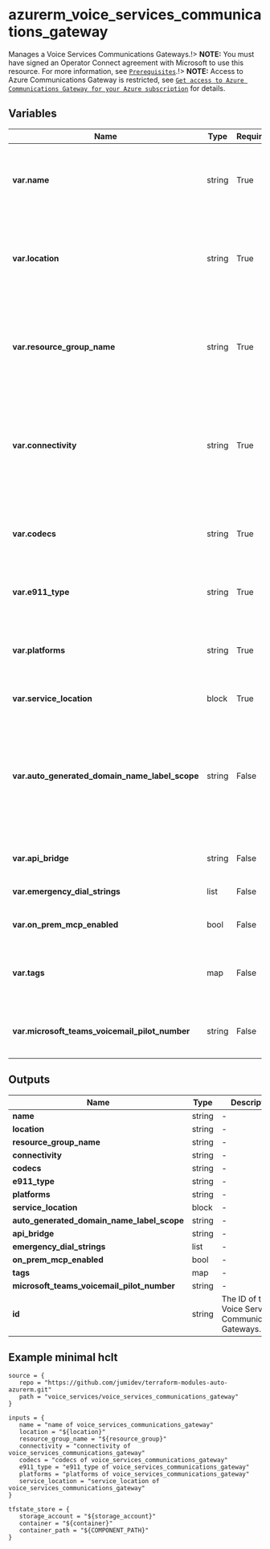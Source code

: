 # azurerm_voice_services_communications_gateway

Manages a Voice Services Communications Gateways.!> **NOTE:** You must have signed an Operator Connect agreement with Microsoft to use this resource. For more information, see [`Prerequisites`](https://learn.microsoft.com/en-us/azure/communications-gateway/prepare-to-deploy#prerequisites).!> **NOTE:** Access to Azure Communications Gateway is restricted, see [`Get access to Azure Communications Gateway for your Azure subscription`](https://learn.microsoft.com/en-us/azure/communications-gateway/prepare-to-deploy#9-get-access-to-azure-communications-gateway-for-your-azure-subscription) for details.

## Variables

| Name | Type | Required? |  Default  |  possible values |  Description |
| ---- | ---- | --------- |  ----------- | ----------- | ----------- |
| **var.name** | string | True | -  |  -  |  Specifies the name which should be used for this Voice Services Communications Gateways. Changing this forces a new resource to be created. | 
| **var.location** | string | True | -  |  -  |  Specifies the Azure Region where the Voice Services Communications Gateways should exist. Changing this forces a new resource to be created. | 
| **var.resource_group_name** | string | True | -  |  -  |  Specifies the name of the Resource Group where the Voice Services Communications Gateways should exist. Changing this forces a new resource to be created. | 
| **var.connectivity** | string | True | -  |  `PublicAddress`  |  How to connect back to the operator network, e.g. MAPS. Possible values is `PublicAddress`. Changing this forces a new Voice Services Communications Gateways to be created. | 
| **var.codecs** | string | True | -  |  `PCMA`, `PCMU`, `G722`, `G722_2`, `SILK_8`, `SILK_16`  |  The voice codecs expected for communication with Teams. Possible values are `PCMA`, `PCMU`,`G722`,`G722_2`,`SILK_8` and `SILK_16`. | 
| **var.e911_type** | string | True | -  |  `Standard`, `DirectToEsrp`  |  How to handle 911 calls. Possible values are `Standard` and `DirectToEsrp`. | 
| **var.platforms** | string | True | -  |  `OperatorConnect`, `TeamsPhoneMobile`  |  The Voice Services Communications GatewaysAvailable supports platform types. Possible values are `OperatorConnect`, `TeamsPhoneMobile`. | 
| **var.service_location** | block | True | -  |  -  |  A `service_location` block. | 
| **var.auto_generated_domain_name_label_scope** | string | False | `TenantReuse`  |  `TenantReuse`, `SubscriptionReuse`, `ResourceGroupReuse`, `NoReuse`  |  Specifies the scope at which the auto-generated domain name can be re-used. Possible values are `TenantReuse`, `SubscriptionReuse`, `ResourceGroupReuse` and `NoReuse` . Changing this forces a new resource to be created. Defaults to `TenantReuse`. | 
| **var.api_bridge** | string | False | -  |  -  |  Details of API bridge functionality, if required. | 
| **var.emergency_dial_strings** | list | False | -  |  -  |  A list of dial strings used for emergency calling. | 
| **var.on_prem_mcp_enabled** | bool | False | -  |  -  |  Whether an on-premises Mobile Control Point is in use. | 
| **var.tags** | map | False | -  |  -  |  A mapping of tags which should be assigned to the Voice Services Communications Gateways. | 
| **var.microsoft_teams_voicemail_pilot_number** | string | False | -  |  -  |  This number is used in Teams Phone Mobile scenarios for access to the voicemail IVR from the native dialer. | 



## Outputs

| Name | Type | Description |
| ---- | ---- | --------- | 
| **name** | string  | - | 
| **location** | string  | - | 
| **resource_group_name** | string  | - | 
| **connectivity** | string  | - | 
| **codecs** | string  | - | 
| **e911_type** | string  | - | 
| **platforms** | string  | - | 
| **service_location** | block  | - | 
| **auto_generated_domain_name_label_scope** | string  | - | 
| **api_bridge** | string  | - | 
| **emergency_dial_strings** | list  | - | 
| **on_prem_mcp_enabled** | bool  | - | 
| **tags** | map  | - | 
| **microsoft_teams_voicemail_pilot_number** | string  | - | 
| **id** | string  | The ID of the Voice Services Communications Gateways. | 

## Example minimal hclt

```hcl
source = {
   repo = "https://github.com/jumidev/terraform-modules-auto-azurerm.git" 
   path = "voice_services/voice_services_communications_gateway" 
}

inputs = {
   name = "name of voice_services_communications_gateway" 
   location = "${location}" 
   resource_group_name = "${resource_group}" 
   connectivity = "connectivity of voice_services_communications_gateway" 
   codecs = "codecs of voice_services_communications_gateway" 
   e911_type = "e911_type of voice_services_communications_gateway" 
   platforms = "platforms of voice_services_communications_gateway" 
   service_location = "service_location of voice_services_communications_gateway" 
}

tfstate_store = {
   storage_account = "${storage_account}" 
   container = "${container}" 
   container_path = "${COMPONENT_PATH}" 
}


```